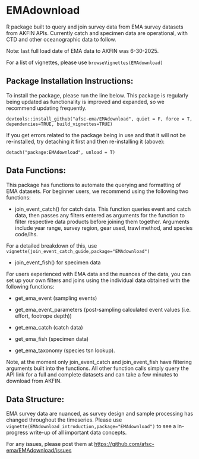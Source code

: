 # EMAdownload
R package built to query and join survey data from EMA survey datasets from AKFIN APIs.  Currently catch and specimen data are operational, with CTD and other oceanographic data to follow.

Note: last full load date of EMA data to AKFIN was 6-30-2025.

For a list of vignettes, please use `browseVignettes(EMAdownload)`

## Package Installation Instructions:
To install the package, please run the line below. This package is regularly being updated as functionality is improved and expanded, so we recommend updating frequently.

`devtools::install_github("afsc-ema/EMAdownload", quiet = F, force = T, dependencies=TRUE, build_vignettes=TRUE)`

If you get errors related to the package being in use and that it will not be re-installed, try detaching it first and then re-installing it (above):

`detach("package:EMAdownload", unload = T)`

## Data Functions:
This package has functions to automate the querying and formatting of EMA datasets. For beginner users, we recommend using the following two functions: 

- join_event_catch() for catch data. This function queries event and catch data, then passes any filters entered as arguments for the function to filter respective data products before joining them together. Arguments include year range, survey region, gear used, trawl method, and species code/lhs.  

For a detailed breakdown of this, 
use `vignette(join_event_catch_guide,package="EMAdownload")`

- join_event_fish() for specimen data  

For users experienced with EMA data and the nuances of the data, you can set up your own filters and joins using the individual data obtained with the following functions:

  - get_ema_event (sampling events) 
  
  - get_ema_event_parameters (post-sampling calculated event values (i.e. effort, footrope depth))
    
  - get_ema_catch (catch data)
  
  - get_ema_fish (specimen data) 
  
  - get_ema_taxonomy (species tsn lookup).  
  
Note, at the moment only join_event_catch and join_event_fish have filtering arguments
built into the functions.  All other function calls simply query the API link for a full and complete datasets and can take a few minutes to download from AKFIN. 

## Data Structure:

EMA survey data are nuanced, as survey design and sample processing has changed throughout the timeseries. Please use
`vignette(EMAdownload_introduction,package="EMAdownload")` to see a in-progress write-up of all important data concepts.


For any issues, please post them at https://github.com/afsc-ema/EMAdownload/issues
